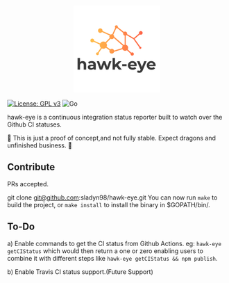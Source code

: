 
<p align="center">
    <img width="200px" src="img/logo.png">
</p>



[![License: GPL v3](https://img.shields.io/badge/License-GPLv3+-blue.svg)](http://www.gnu.org/licenses/gpl-3.0)
![Go](https://github.com/sladyn98/hawk-eye/workflows/Go/badge.svg?branch=master)

hawk-eye is a continuous integration status reporter built to watch over the Github CI statuses.

:construction: This is just  a proof of concept,and not fully stable. Expect dragons and unfinished business. :construction:

## Contribute
PRs accepted.

git clone git@github.com:sladyn98/hawk-eye.git
You can now run `make` to build the project, or `make install` to install the binary in $GOPATH/bin/.

## To-Do

a) Enable commands to get the CI status from Github Actions. eg: `hawk-eye getCIStatus` which would then return a one or zero enabling users to combine it with different steps like `hawk-eye getCIStatus && npm publish`.

b) Enable Travis CI status support.(Future Support)
